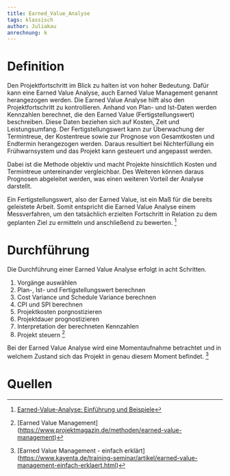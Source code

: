 ```yaml
---
title: Earned_Value_Analyse
tags: klassisch
author: Juliakau
anrechnung: k
---
```


# Definition

Den Projektfortschritt im Blick zu halten ist von hoher Bedeutung. 
Dafür kann eine Earned Value Analyse, auch Earned Value Management genannt herangezogen werden.
Die Earned Value Analyse hilft also den Projektfortschritt zu kontrollieren.
Anhand von Plan- und Ist-Daten werden Kennzahlen berechnet, die den Earned Value (Fertigstellungswert) beschreiben. 
Diese Daten beziehen sich auf Kosten, Zeit und Leistungsumfang.
Der Fertigstellungswert kann zur Überwachung der Termintreue, der Kostentreue sowie zur Prognose von Gesamtkosten und Endtermin herangezogen werden. 
Daraus resultiert bei Nichterfüllung ein Frühwarnsystem und das Projekt kann gesteuert und angepasst werden.

Dabei ist die Methode objektiv und macht Projekte hinsichtlich Kosten und Termintreue untereinander vergleichbar. 
Des Weiteren können daraus Prognosen abgeleitet werden, was einen weiteren Vorteil der Analyse darstellt.

Ein Fertigstellungswert, also der Earned Value, ist ein Maß für die bereits geleistete Arbeit. 
Somit entspricht die Earned Value Analyse einem Messverfahren, um den tatsächlich erzielten Fortschritt in Relation zu dem geplanten Ziel zu ermitteln und anschließend zu bewerten. [^1]

# Durchführung
Die Durchführung einer Earned Value Analyse erfolgt in acht Schritten.
1. Vorgänge auswählen
2. Plan-, Ist- und Fertigstellungswert berechnen
3. Cost Variance und Schedule Variance berechnen
4. CPI und SPI berechnen
5. Projektkosten porgnostizieren
6. Projektdauer prognostizieren
7. Interpretation der berechneten Kennzahlen
8. Projekt steuern [^2]

Bei der Earned Value Analyse wird eine Momentaufnahme betrachtet und in welchem Zustand sich das Projekt in genau diesem Moment befindet. [^3]



# Quellen

[^1]: [Earned-Value-Analyse: Einführung und Beispiele](https://www.econstor.eu/handle/10419/214916) 
[^2]: [Earned Value Management] (https://www.projektmagazin.de/methoden/earned-value-management)
[^3]: [Earned Value Management - einfach erklärt] (https://www.kayenta.de/training-seminar/artikel/earned-value-management-einfach-erklaert.html)
